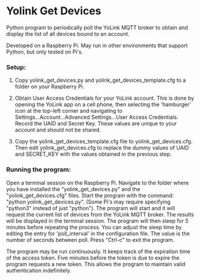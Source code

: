 # Yolink Get Devices
Python program to periodically poll the YoLink MQTT broker to obtain and display the list of all devices bound to an account.

Developed on a Raspberry Pi.  May run in other environments that support Python, but only tested on Pi's.


### Setup:
   1. Copy yolink_get_devices.py and yolink_get_devices_template.cfg to a folder on your Raspberry Pi.
  
   2. Obtain User Access Credentials for your YoLink account.  This is done by opening the YoLink app on a cell phone, then selecting the 
      'hamburger' icon at the top-left corner and navigating to Settings...Account...Advanced Settings...User Access Credentials.  Record
      the UAID and Secret Key.  These values are unique to your account and should not be shared.
    
   3. Copy the yolink_get_devices_template.cfg file to yolink_get_devices.cfg.  Then edit yolink_get_devices.cfg to replace the dummy values of UAID and SECRET_KEY
      with the values obtained in the previous step.     
     
     
### Running the program:
   Open a terminal session on the Raspberry Pi.  Navigate to the folder where you have installed the "yolink_get_devices.py" and the "yolink_get_devices.cfg" files.
   Start the program with the command: 
   "python yolink_get_devices.py".  (Some Pi's may require specifying "python3" instead of just "python").  The program
   will start and it will request the current list of devices from the YoLink MQTT broker.  The results will be displayed in the terminal session.  The program
   will then sleep for 5 minutes before repeating the process.  You can adjust the sleep time by editing the entry for 'poll_interval' in the configuration
   file.  The value is the number of seconds between poll.  Press "Ctrl-c" to exit the program.

   The program may be run continuously.  It keeps track of the expiration time of the access token.  Five minutes before the token is due to expire the program
   requests a new token.  This allows the program to maintain valid authentication indefinitely.
